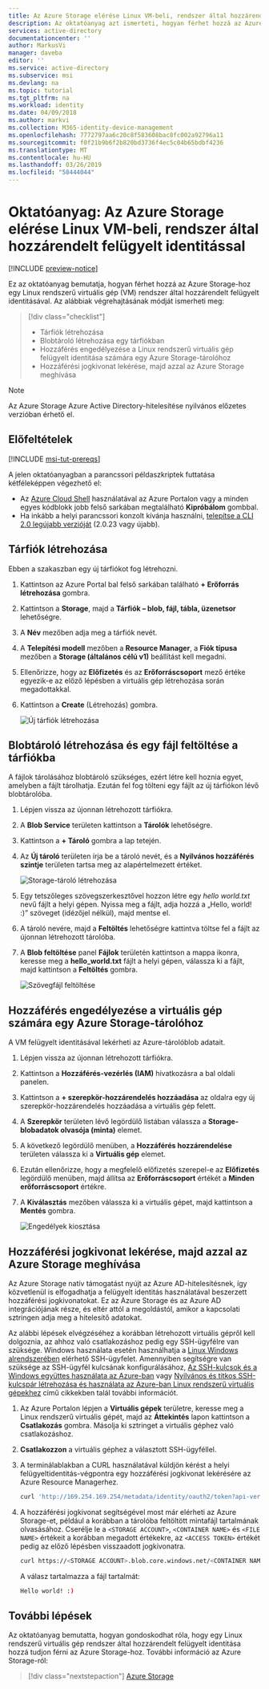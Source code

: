 ```yaml
---
title: Az Azure Storage elérése Linux VM-beli, rendszer által hozzárendelt felügyelt identitással
description: Az oktatóanyag azt ismerteti, hogyan férhet hozzá az Azure Storage-hoz egy Linux VM-beli, rendszer által hozzárendelt felügyelt identitással.
services: active-directory
documentationcenter: ''
author: MarkusVi
manager: daveba
editor: ''
ms.service: active-directory
ms.subservice: msi
ms.devlang: na
ms.topic: tutorial
ms.tgt_pltfrm: na
ms.workload: identity
ms.date: 04/09/2018
ms.author: markvi
ms.collection: M365-identity-device-management
ms.openlocfilehash: 7772797aa6c20c8f583608bac8fc002a92796a11
ms.sourcegitcommit: f0f21b9b6f2b820bd3736f4ec5c04b65bdbf4236
ms.translationtype: MT
ms.contentlocale: hu-HU
ms.lasthandoff: 03/26/2019
ms.locfileid: "58444044"
---
```

# <a name="tutorial-use-a-linux-vm-system-assigned-managed-identity-to-access-azure-storage"></a>Oktatóanyag: Az Azure Storage elérése Linux VM-beli, rendszer által hozzárendelt felügyelt identitással 

[!INCLUDE [preview-notice](../../../includes/active-directory-msi-preview-notice.md)]

Ez az oktatóanyag bemutatja, hogyan férhet hozzá az Azure Storage-hoz egy Linux rendszerű virtuális gép (VM) rendszer által hozzárendelt felügyelt identitásával. Az alábbiak végrehajtásának módját ismerheti meg:

> [!div class="checklist"]
> * Tárfiók létrehozása
> * Blobtároló létrehozása egy tárfiókban
> * Hozzáférés engedélyezése a Linux rendszerű virtuális gép felügyelt identitása számára egy Azure Storage-tárolóhoz
> * Hozzáférési jogkivonat lekérése, majd azzal az Azure Storage meghívása

> [!NOTE]
> Az Azure Storage Azure Active Directory-hitelesítése nyilvános előzetes verzióban érhető el.

## <a name="prerequisites"></a>Előfeltételek

[!INCLUDE [msi-tut-prereqs](../../../includes/active-directory-msi-tut-prereqs.md)]

A jelen oktatóanyagban a parancssori példaszkriptek futtatása kétféleképpen végezhető el:

- Az [Azure Cloud Shell](~/articles/cloud-shell/overview.md) használatával az Azure Portalon vagy a minden egyes kódblokk jobb felső sarkában megtalálható **Kipróbálom** gombbal.
- Ha inkább a helyi parancssori konzolt kívánja használni, [telepítse a CLI 2.0 legújabb verzióját](https://docs.microsoft.com/cli/azure/install-azure-cli) (2.0.23 vagy újabb).

## <a name="create-a-storage-account"></a>Tárfiók létrehozása 

Ebben a szakaszban egy új tárfiókot fog létrehozni. 

1. Kattintson az Azure Portal bal felső sarkában található **+ Erőforrás létrehozása** gombra.
2. Kattintson a **Storage**, majd a **Tárfiók – blob, fájl, tábla, üzenetsor** lehetőségre.
3. A **Név** mezőben adja meg a tárfiók nevét.  
4. A **Telepítési modell** mezőben a **Resource Manager**, a **Fiók típusa** mezőben a **Storage (általános célú v1)** beállítást kell megadni. 
5. Ellenőrizze, hogy az **Előfizetés** és az **Erőforráscsoport** mező értéke egyezik-e az előző lépésben a virtuális gép létrehozása során megadottakkal.
6. Kattintson a **Create** (Létrehozás) gombra.

    ![Új tárfiók létrehozása](./media/msi-tutorial-linux-vm-access-storage/msi-storage-create.png)

## <a name="create-a-blob-container-and-upload-a-file-to-the-storage-account"></a>Blobtároló létrehozása és egy fájl feltöltése a tárfiókba

A fájlok tárolásához blobtároló szükséges, ezért létre kell hoznia egyet, amelyben a fájlt tárolhatja. Ezután fel fog tölteni egy fájlt az új tárfiókon lévő blobtárolóba.

1. Lépjen vissza az újonnan létrehozott tárfiókra.
2. A **Blob Service** területen kattintson a **Tárolók** lehetőségre.
3. Kattintson a **+ Tároló** gombra a lap tetején.
4. Az **Új tároló** területen írja be a tároló nevét, és a **Nyilvános hozzáférés szintje** területen tartsa meg az alapértelmezett értéket.

    ![Storage-tároló létrehozása](./media/msi-tutorial-linux-vm-access-storage/create-blob-container.png)

5. Egy tetszőleges szövegszerkesztővel hozzon létre egy *hello world.txt* nevű fájlt a helyi gépen.  Nyissa meg a fájlt, adja hozzá a „Hello, world! :)” szöveget (idézőjel nélkül), majd mentse el. 

6. A tároló nevére, majd a **Feltöltés** lehetőségre kattintva töltse fel a fájlt az újonnan létrehozott tárolóba.
7. A **Blob feltöltése** panel **Fájlok** területén kattintson a mappa ikonra, keresse meg a **hello_world.txt** fájlt a helyi gépen, válassza ki a fájlt, majd kattintson a **Feltöltés** gombra.

    ![Szövegfájl feltöltése](./media/msi-tutorial-linux-vm-access-storage/upload-text-file.png)

## <a name="grant-your-vm-access-to-an-azure-storage-container"></a>Hozzáférés engedélyezése a virtuális gép számára egy Azure Storage-tárolóhoz 

A VM felügyelt identitásával lekérheti az Azure-tárolóblob adatait.   

1. Lépjen vissza az újonnan létrehozott tárfiókra.  
2. Kattintson a **Hozzáférés-vezérlés (IAM)** hivatkozásra a bal oldali panelen.  
3. Kattintson a **+ szerepkör-hozzárendelés hozzáadása** az oldalra egy új szerepkör-hozzárendelés hozzáadása a virtuális gép felett.
4. A **Szerepkör** területen lévő legördülő listában válassza a **Storage-blobadatok olvasója (minta)** elemet. 
5. A következő legördülő menüben, a **Hozzáférés hozzárendelése** területen válassza ki a **Virtuális gép** elemet.  
6. Ezután ellenőrizze, hogy a megfelelő előfizetés szerepel-e az **Előfizetés** legördülő menüben, majd állítsa az **Erőforráscsoport** értékét a **Minden erőforráscsoport** értékre.  
7. A **Kiválasztás** mezőben válassza ki a virtuális gépet, majd kattintson a **Mentés** gombra.

    ![Engedélyek kiosztása](./media/tutorial-linux-vm-access-storage/access-storage-perms.png)

## <a name="get-an-access-token-and-use-it-to-call-azure-storage"></a>Hozzáférési jogkivonat lekérése, majd azzal az Azure Storage meghívása

Az Azure Storage natív támogatást nyújt az Azure AD-hitelesítésnek, így közvetlenül is elfogadhatja a felügyelt identitás használatával beszerzett hozzáférési jogkivonatokat. Ez az Azure Storage és az Azure AD integrációjának része, és eltér attól a megoldástól, amikor a kapcsolati sztringen adja meg a hitelesítő adatokat.

Az alábbi lépések elvégzéséhez a korábban létrehozott virtuális gépről kell dolgoznia, az ahhoz való csatlakozáshoz pedig egy SSH-ügyfélre van szüksége. Windows használata esetén használhatja a [Linux Windows alrendszerében](https://msdn.microsoft.com/commandline/wsl/about) elérhető SSH-ügyfelet. Amennyiben segítségre van szüksége az SSH-ügyfél kulcsának konfigurálásához, [Az SSH-kulcsok és a Windows együttes használata az Azure-ban](~/articles/virtual-machines/linux/ssh-from-windows.md) vagy [Nyilvános és titkos SSH-kulcspár létrehozása és használata az Azure-ban Linux rendszerű virtuális gépekhez](~/articles/virtual-machines/linux/mac-create-ssh-keys.md) című cikkekben talál további információt.

1. Az Azure Portalon lépjen a **Virtuális gépek** területre, keresse meg a Linux rendszerű virtuális gépét, majd az **Áttekintés** lapon kattintson a **Csatlakozás** gombra. Másolja ki sztringet a virtuális géphez való csatlakozáshoz.
2. **Csatlakozzon** a virtuális géphez a választott SSH-ügyféllel. 
3. A terminálablakban a CURL használatával küldjön kérést a helyi felügyeltidentitás-végpontra egy hozzáférési jogkivonat lekérésére az Azure Resource Managerhez.
    
    ```bash
    curl 'http://169.254.169.254/metadata/identity/oauth2/token?api-version=2018-02-01&resource=https%3A%2F%2Fstorage.azure.com%2F' -H Metadata:true
    ```
4. A hozzáférési jogkivonat segítségével most már elérheti az Azure Storage-et, például a korábban a tárolóba feltöltött mintafájl tartalmának olvasásához. Cserélje le a `<STORAGE ACCOUNT>`, `<CONTAINER NAME>` és `<FILE NAME>` értékeit a korábban megadott értékekre, az `<ACCESS TOKEN>` értékét pedig az előző lépésben visszaadott jogkivonatra.

   ```bash
   curl https://<STORAGE ACCOUNT>.blob.core.windows.net/<CONTAINER NAME>/<FILE NAME> -H "x-ms-version: 2017-11-09" -H "Authorization: Bearer <ACCESS TOKEN>"
   ```

   A válasz tartalmazza a fájl tartalmát:

   ```bash
   Hello world! :)
   ```

## <a name="next-steps"></a>További lépések

Az oktatóanyag bemutatta, hogyan gondoskodhat róla, hogy egy Linux rendszerű virtuális gép rendszer által hozzárendelt felügyelt identitása hozzá tudjon férni az Azure Storage-hoz.  További információ az Azure Storage-ról:

> [!div class="nextstepaction"]
> [Azure Storage](/azure/storage/common/storage-introduction)
